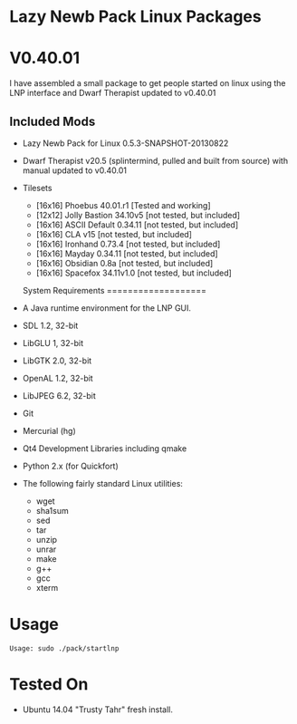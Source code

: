 Lazy Newb Pack Linux Packages
====================


V0.40.01
========

I have assembled a small package to get people started on linux using the LNP interface and Dwarf Therapist updated to v0.40.01 

Included Mods
-------------
* Lazy Newb Pack for Linux 0.5.3-SNAPSHOT-20130822
* Dwarf Therapist v20.5 (splintermind, pulled and built from source) with manual updated to v0.40.01 
* Tilesets
  - [16x16] Phoebus 40.01.r1      [Tested and working]
  - [12x12] Jolly Bastion 34.10v5 [not tested, but included]
  - [16x16] ASCII Default 0.34.11 [not tested, but included]
  - [16x16] CLA v15               [not tested, but included]
  - [16x16] Ironhand 0.73.4       [not tested, but included]
  - [16x16] Mayday 0.34.11        [not tested, but included]
  - [16x16] Obsidian 0.8a         [not tested, but included]
  - [16x16] Spacefox 34.11v1.0    [not tested, but included]


  System Requirements
===================

* A Java runtime environment for the LNP GUI.
* SDL 1.2, 32-bit
* LibGLU 1, 32-bit
* LibGTK 2.0, 32-bit
* OpenAL 1.2, 32-bit
* LibJPEG 6.2, 32-bit
* Git
* Mercurial (hg)
* Qt4 Development Libraries including qmake
* Python 2.x (for Quickfort)
* The following fairly standard Linux utilities:
  - wget
  - sha1sum
  - sed
  - tar
  - unzip
  - unrar
  - make
  - g++
  - gcc
  - xterm

 Usage
=====

```
Usage: sudo ./pack/startlnp
```




Tested On
=========
* Ubuntu 14.04 "Trusty Tahr"      fresh install.


